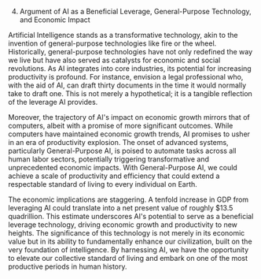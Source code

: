 4. Argument of AI as a Beneficial Leverage, General-Purpose Technology, and Economic Impact

Artificial Intelligence stands as a transformative technology, akin to the invention of general-purpose technologies like fire or the wheel. Historically, general-purpose technologies have not only redefined the way we live but have also served as catalysts for economic and social revolutions. As AI integrates into core industries, its potential for increasing productivity is profound. For instance, envision a legal professional who, with the aid of AI, can draft thirty documents in the time it would normally take to draft one. This is not merely a hypothetical; it is a tangible reflection of the leverage AI provides.

Moreover, the trajectory of AI's impact on economic growth mirrors that of computers, albeit with a promise of more significant outcomes. While computers have maintained economic growth trends, AI promises to usher in an era of productivity explosion. The onset of advanced systems, particularly General-Purpose AI, is poised to automate tasks across all human labor sectors, potentially triggering transformative and unprecedented economic impacts. With General-Purpose AI, we could achieve a scale of productivity and efficiency that could extend a respectable standard of living to every individual on Earth.

The economic implications are staggering. A tenfold increase in GDP from leveraging AI could translate into a net present value of roughly $13.5 quadrillion. This estimate underscores AI's potential to serve as a beneficial leverage technology, driving economic growth and productivity to new heights. The significance of this technology is not merely in its economic value but in its ability to fundamentally enhance our civilization, built on the very foundation of intelligence. By harnessing AI, we have the opportunity to elevate our collective standard of living and embark on one of the most productive periods in human history.